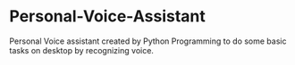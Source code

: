 # Personal-Voice-Assistant
Personal Voice assistant created by Python Programming to do some basic tasks on desktop by recognizing voice. 
